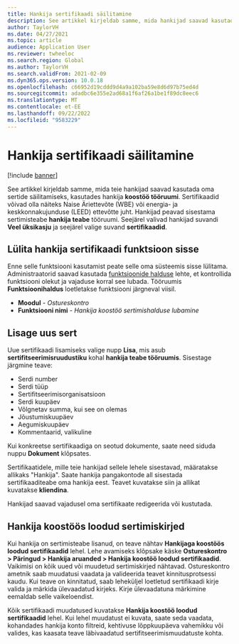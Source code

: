 ```yaml
---
title: Hankija sertifikaadi säilitamine
description: See artikkel kirjeldab samme, mida hankijad saavad kasutada oma sertide säilitamiseks, kasutades hankija koostöö tööruumi.
author: TaylorVH
ms.date: 04/27/2021
ms.topic: article
audience: Application User
ms.reviewer: twheeloc
ms.search.region: Global
ms.author: TaylorVH
ms.search.validFrom: 2021-02-09
ms.dyn365.ops.version: 10.0.18
ms.openlocfilehash: c66952d19cddd9d4a9a102ba59e8d6d97b75ed4d
ms.sourcegitcommit: adadbc6e355e2ad68a1f6af26a1be1f89dc8eec6
ms.translationtype: MT
ms.contentlocale: et-EE
ms.lasthandoff: 09/22/2022
ms.locfileid: "9583229"
---
```

# <a name="maintain-vendor-certification"></a>Hankija sertifikaadi säilitamine

[!include [banner](../includes/banner.md)]

See artikkel kirjeldab samme, mida teie hankijad saavad kasutada oma sertide säilitamiseks, kasutades hankija **koostöö tööruumi**. Sertifikaadid võivad olla näiteks Naise Äriettevõte (WBE) või energia- ja keskkonnakujunduse (LEED) ettevõtte juht. Hankijad peavad sisestama sertimisteabe **hankija teabe** tööruumi. Seejärel valivad hankijad suvandi **Veel üksikasju** ja seejärel valige suvand **sertifikaadid**.

## <a name="turn-on-the-vendor-certification-feature"></a>Lülita hankija sertifikaadi funktsioon sisse

Enne selle funktsiooni kasutamist peate selle oma süsteemis sisse lülitama. Administraatorid saavad kasutada [funktsioonide halduse](../../fin-ops-core/fin-ops/get-started/feature-management/feature-management-overview.md) lehte, et kontrollida funktsiooni olekut ja vajaduse korral see lubada. Tööruumis **Funktsioonihaldus** loetletakse funktsiooni järgneval viisil.

- **Moodul** - *Ostureskontro*
- **Funktsiooni nimi** - *Hankija koostöö sertimishalduse lubamine*

## <a name="add-a-new-certification"></a>Lisage uus sert

Uue sertifikaadi lisamiseks valige nupp **Lisa**, mis asub **sertifitseerimisruudustiku** kohal **hankija teabe tööruumis**. Sisestage järgmine teave:

- Serdi number
- Serdi tüüp
- Sertifitseerimisorganisatsioon
- Serdi kuupäev
- Võlgnetav summa, kui see on olemas
- Jõustumiskuupäev
- Aegumiskuupäev
- Kommentaarid, valikuline

Kui konkreetse sertifikaadiga on seotud dokumente, saate need siduda nuppu **Dokument** klõpsates.

Sertifikaatidele, mille teie hankijad sellele lehele sisestavad, määratakse allikaks "Hankija". Saate hankija pangakontode all sisestada sertifikaaditeabe oma hankija eest. Teavet kuvatakse siin ja allikat kuvatakse **kliendina**.

Hankijad saavad vajadusel oma sertifikaate redigeerida või kustutada.

## <a name="vendor-collaboration-generated-certification-records"></a>Hankija koostöös loodud sertimiskirjed

Kui hankija on sertimisteabe lisanud, on teave nähtav **Hankijaga koostöös loodud sertifikaadid** lehel. Lehe avamiseks klõpsake käske **Ostureskontro > Päringud > Hankija aruanded > Hankija koostöö loodud sertifikaadid**. Vaikimisi on kõik uued või muudetud sertimiskirjed nähtavad. Ostureskontro ametnik saab muudatusi vaadata ja valideerida teavet kinnitusprotsessi kaudu. Kui teave on kinnitatud, saab leheküljel loetletud sertifikaadi kirje valida ja märkida ülevaadatud kirjeks. Kirje ülevaadatuna märkimine eemaldab selle vaikeloendist.

Kõik sertifikaadi muudatused kuvatakse **Hankija koostöö loodud sertifikaadid** lehel. Kui lehel muudatust ei kuvata, saate seda vaadata, kohandades hankija konto filtreid, kehtivuse lõppkuupäeva vahemikku või valides, kas kaasata teave läbivaadatud sertifitseerimismuudatuste kohta.

